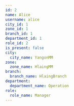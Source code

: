 ```yaml
---
id: 2
name: Alice
username: alice
city_id: 1
zone_id: 1
branch_id: 1
department_id: 1
role_id: 2
is_present: false
city:
  city_name: YangonMM
zone:
  zone_name: HlaingMM
branch:
  branch_name: HlaingBranch
department:
  department_name: Operation
role:
  role_name: Manager
---
```

